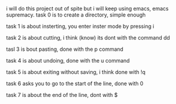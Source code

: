 i will do this project out of spite but i will keep using emacs, emacs supremacy.
task 0 is to create a directory, simple enough

task 1 is about insterting, you enter inster mode by pressing i

task 2 is about cutting, i think (know) its dont with the command dd

tasl 3 is bout pasting, done with the p command

task 4 is about undoing, done with the u command

task 5 is about exiting without saving, i think done with !q

task 6 asks you to go to the start of the line, done with 0

task 7 is about the end of the line, dont with $